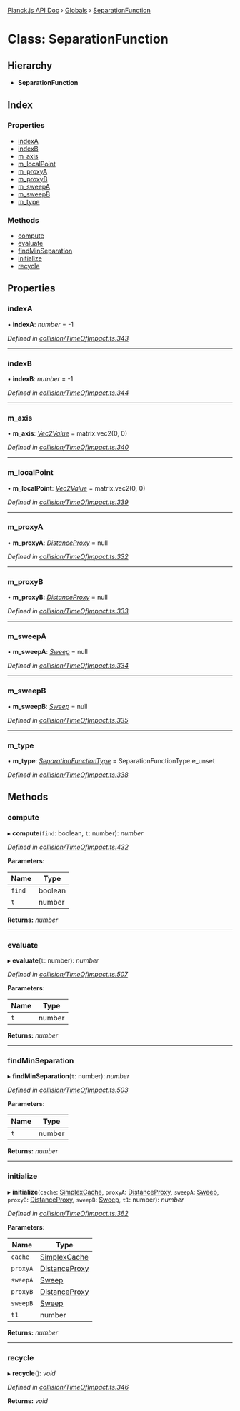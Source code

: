 [Planck.js API Doc](../README.md) › [Globals](../globals.md) › [SeparationFunction](separationfunction.md)

# Class: SeparationFunction

## Hierarchy

* **SeparationFunction**

## Index

### Properties

* [indexA](separationfunction.md#indexa)
* [indexB](separationfunction.md#indexb)
* [m_axis](separationfunction.md#m_axis)
* [m_localPoint](separationfunction.md#m_localpoint)
* [m_proxyA](separationfunction.md#m_proxya)
* [m_proxyB](separationfunction.md#m_proxyb)
* [m_sweepA](separationfunction.md#m_sweepa)
* [m_sweepB](separationfunction.md#m_sweepb)
* [m_type](separationfunction.md#m_type)

### Methods

* [compute](separationfunction.md#compute)
* [evaluate](separationfunction.md#evaluate)
* [findMinSeparation](separationfunction.md#findminseparation)
* [initialize](separationfunction.md#initialize)
* [recycle](separationfunction.md#recycle)

## Properties

###  indexA

• **indexA**: *number* = -1

*Defined in [collision/TimeOfImpact.ts:343](https://github.com/shakiba/planck.js/blob/1bc1208/src/collision/TimeOfImpact.ts#L343)*

___

###  indexB

• **indexB**: *number* = -1

*Defined in [collision/TimeOfImpact.ts:344](https://github.com/shakiba/planck.js/blob/1bc1208/src/collision/TimeOfImpact.ts#L344)*

___

###  m_axis

• **m_axis**: *[Vec2Value](../interfaces/vec2value.md)* = matrix.vec2(0, 0)

*Defined in [collision/TimeOfImpact.ts:340](https://github.com/shakiba/planck.js/blob/1bc1208/src/collision/TimeOfImpact.ts#L340)*

___

###  m_localPoint

• **m_localPoint**: *[Vec2Value](../interfaces/vec2value.md)* = matrix.vec2(0, 0)

*Defined in [collision/TimeOfImpact.ts:339](https://github.com/shakiba/planck.js/blob/1bc1208/src/collision/TimeOfImpact.ts#L339)*

___

###  m_proxyA

• **m_proxyA**: *[DistanceProxy](distanceproxy.md)* = null

*Defined in [collision/TimeOfImpact.ts:332](https://github.com/shakiba/planck.js/blob/1bc1208/src/collision/TimeOfImpact.ts#L332)*

___

###  m_proxyB

• **m_proxyB**: *[DistanceProxy](distanceproxy.md)* = null

*Defined in [collision/TimeOfImpact.ts:333](https://github.com/shakiba/planck.js/blob/1bc1208/src/collision/TimeOfImpact.ts#L333)*

___

###  m_sweepA

• **m_sweepA**: *[Sweep](sweep.md)* = null

*Defined in [collision/TimeOfImpact.ts:334](https://github.com/shakiba/planck.js/blob/1bc1208/src/collision/TimeOfImpact.ts#L334)*

___

###  m_sweepB

• **m_sweepB**: *[Sweep](sweep.md)* = null

*Defined in [collision/TimeOfImpact.ts:335](https://github.com/shakiba/planck.js/blob/1bc1208/src/collision/TimeOfImpact.ts#L335)*

___

###  m_type

• **m_type**: *[SeparationFunctionType](../enums/separationfunctiontype.md)* = SeparationFunctionType.e_unset

*Defined in [collision/TimeOfImpact.ts:338](https://github.com/shakiba/planck.js/blob/1bc1208/src/collision/TimeOfImpact.ts#L338)*

## Methods

###  compute

▸ **compute**(`find`: boolean, `t`: number): *number*

*Defined in [collision/TimeOfImpact.ts:432](https://github.com/shakiba/planck.js/blob/1bc1208/src/collision/TimeOfImpact.ts#L432)*

**Parameters:**

Name | Type |
------ | ------ |
`find` | boolean |
`t` | number |

**Returns:** *number*

___

###  evaluate

▸ **evaluate**(`t`: number): *number*

*Defined in [collision/TimeOfImpact.ts:507](https://github.com/shakiba/planck.js/blob/1bc1208/src/collision/TimeOfImpact.ts#L507)*

**Parameters:**

Name | Type |
------ | ------ |
`t` | number |

**Returns:** *number*

___

###  findMinSeparation

▸ **findMinSeparation**(`t`: number): *number*

*Defined in [collision/TimeOfImpact.ts:503](https://github.com/shakiba/planck.js/blob/1bc1208/src/collision/TimeOfImpact.ts#L503)*

**Parameters:**

Name | Type |
------ | ------ |
`t` | number |

**Returns:** *number*

___

###  initialize

▸ **initialize**(`cache`: [SimplexCache](simplexcache.md), `proxyA`: [DistanceProxy](distanceproxy.md), `sweepA`: [Sweep](sweep.md), `proxyB`: [DistanceProxy](distanceproxy.md), `sweepB`: [Sweep](sweep.md), `t1`: number): *number*

*Defined in [collision/TimeOfImpact.ts:362](https://github.com/shakiba/planck.js/blob/1bc1208/src/collision/TimeOfImpact.ts#L362)*

**Parameters:**

Name | Type |
------ | ------ |
`cache` | [SimplexCache](simplexcache.md) |
`proxyA` | [DistanceProxy](distanceproxy.md) |
`sweepA` | [Sweep](sweep.md) |
`proxyB` | [DistanceProxy](distanceproxy.md) |
`sweepB` | [Sweep](sweep.md) |
`t1` | number |

**Returns:** *number*

___

###  recycle

▸ **recycle**(): *void*

*Defined in [collision/TimeOfImpact.ts:346](https://github.com/shakiba/planck.js/blob/1bc1208/src/collision/TimeOfImpact.ts#L346)*

**Returns:** *void*
